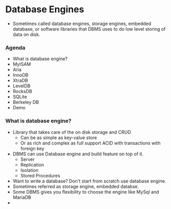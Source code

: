 # Database Engines

* Sometimes called database engines, storage engines, embedded database, or
software libraries that DBMS uses to do low level storing of data on disk.

### Agenda
* What is database engine?
* MyISAM
* Aria
* InnoDB
* XtraDB
* LevelDB
* RocksDB
* SQLite
* Berkeley DB
* Demo
### What is database engine?
* Library that takes care of the on disk storage and CRUD
  * Can be as simple as key-value store
  * Or as rich and complex as full support ACID with transactions with foreign key
* DBMS can use Database engine and build feature on top of it.
  * Server
  * Replication
  * Isolation
  * Stored Procedures
* Want to write a database? Don't start from scratch use database engine.
* Sometimes referred as storage engine, embedded databse.
* Some DBMS gives you flexibility to choose the engine like MySql and MariaDB
* 